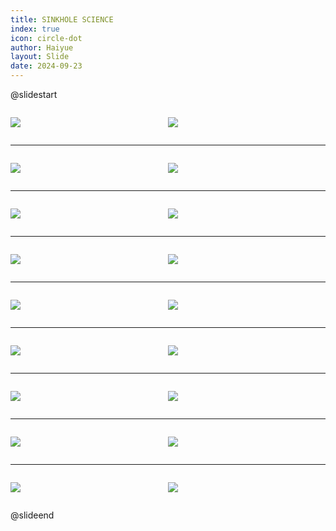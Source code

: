 ```yaml
---
title: SINKHOLE SCIENCE
index: true
icon: circle-dot
author: Haiyue
layout: Slide
date: 2024-09-23
---
```

 
@slidestart

<div style="display:flex">
<div style="flex:1">

![](https://raw.githubusercontent.com/yclord/reading/refs/heads/master/english/Level-Q/SINKHOLE%20SCIENCE/001.webp)
</div>
<div style="flex:1">

![](https://raw.githubusercontent.com/yclord/reading/refs/heads/master/english/Level-Q/SINKHOLE%20SCIENCE/002.webp)
</div>
</div>

---

<div style="display:flex">
<div style="flex:1">

![](https://raw.githubusercontent.com/yclord/reading/refs/heads/master/english/Level-Q/SINKHOLE%20SCIENCE/003.webp)
</div>
<div style="flex:1">

![](https://raw.githubusercontent.com/yclord/reading/refs/heads/master/english/Level-Q/SINKHOLE%20SCIENCE/004.webp)
</div>
</div>

---

<div style="display:flex">
<div style="flex:1">

![](https://raw.githubusercontent.com/yclord/reading/refs/heads/master/english/Level-Q/SINKHOLE%20SCIENCE/005.webp)
</div>
<div style="flex:1">

![](https://raw.githubusercontent.com/yclord/reading/refs/heads/master/english/Level-Q/SINKHOLE%20SCIENCE/006.webp)
</div>
</div>

---

<div style="display:flex">
<div style="flex:1">

![](https://raw.githubusercontent.com/yclord/reading/refs/heads/master/english/Level-Q/SINKHOLE%20SCIENCE/007.webp)
</div>
<div style="flex:1">

![](https://raw.githubusercontent.com/yclord/reading/refs/heads/master/english/Level-Q/SINKHOLE%20SCIENCE/008.webp)
</div>
</div>

---

<div style="display:flex">
<div style="flex:1">

![](https://raw.githubusercontent.com/yclord/reading/refs/heads/master/english/Level-Q/SINKHOLE%20SCIENCE/009.webp)
</div>
<div style="flex:1">

![](https://raw.githubusercontent.com/yclord/reading/refs/heads/master/english/Level-Q/SINKHOLE%20SCIENCE/010.webp)
</div>
</div>

---

<div style="display:flex">
<div style="flex:1">

![](https://raw.githubusercontent.com/yclord/reading/refs/heads/master/english/Level-Q/SINKHOLE%20SCIENCE/011.webp)
</div>
<div style="flex:1">

![](https://raw.githubusercontent.com/yclord/reading/refs/heads/master/english/Level-Q/SINKHOLE%20SCIENCE/012.webp)
</div>
</div>

---

<div style="display:flex">
<div style="flex:1">

![](https://raw.githubusercontent.com/yclord/reading/refs/heads/master/english/Level-Q/SINKHOLE%20SCIENCE/013.webp)
</div>
<div style="flex:1">

![](https://raw.githubusercontent.com/yclord/reading/refs/heads/master/english/Level-Q/SINKHOLE%20SCIENCE/014.webp)
</div>
</div>

---

<div style="display:flex">
<div style="flex:1">

![](https://raw.githubusercontent.com/yclord/reading/refs/heads/master/english/Level-Q/SINKHOLE%20SCIENCE/015.webp)
</div>
<div style="flex:1">

![](https://raw.githubusercontent.com/yclord/reading/refs/heads/master/english/Level-Q/SINKHOLE%20SCIENCE/016.webp)
</div>
</div>

---

<div style="display:flex">
<div style="flex:1">

![](https://raw.githubusercontent.com/yclord/reading/refs/heads/master/english/Level-Q/SINKHOLE%20SCIENCE/017.webp)
</div>
<div style="flex:1">

![](https://raw.githubusercontent.com/yclord/reading/refs/heads/master/english/Level-Q/SINKHOLE%20SCIENCE/018.webp)
</div>
</div>

@slideend